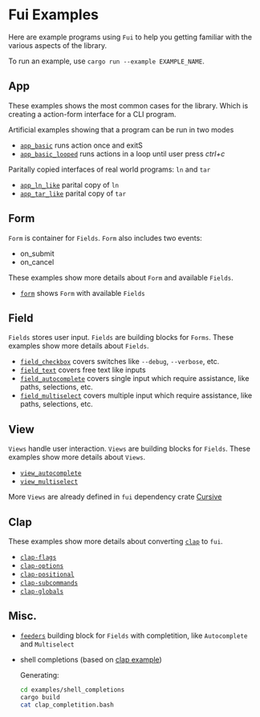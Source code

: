 # Fui Examples

Here are example programs using `Fui` to help you getting familiar with the
various aspects of the library.

To run an example, use `cargo run --example EXAMPLE_NAME`.

## App

These examples shows the most common cases for the library.
Which is creating a action-form interface for a CLI program.

Artificial examples showing that a program can be run in two modes 

* [`app_basic`](app_basic.rs) runs action once and exitS
* [`app_basic_looped`](app_basic_looped.rs) runs actions in a loop until user press *ctrl+c*

Paritally copied interfaces of real world programs: `ln` and `tar`

* [`app_ln_like`](app_ln_like.rs) parital copy of `ln`
* [`app_tar_like`](app_tar_like.rs) parital copy of `tar`


## Form

`Form` is container for `Fields`. `Form` also includes two events:

* on_submit
* on_cancel

These examples show more details about `Form` and available `Fields`.

* [`form`](form.rs) shows `Form` with available `Fields`

## Field

`Fields` stores user input. `Fields` are building blocks for `Forms`.
These examples show more details about `Fields`.

* [`field_checkbox`](field_checkbox.rs) covers switches like `--debug`,  `--verbose`, etc.
* [`field_text`](field_text.rs) covers free text like inputs
* [`field_autocomplete`](field_autocomplete.rs) covers single input which require assistance, like paths, selections, etc.
* [`field_multiselect`](field_multiselect.rs) covers multiple input which require assistance, like paths, selections, etc.


## View

`Views` handle user interaction. `Views` are building blocks for `Fields`.
These examples show more details about `Views`.

* [`view_autocomplete`](view_autocomplete.rs)
* [`view_multiselect`](view_multiselect.rs)

More `Views` are already defined in `fui` dependency crate [Cursive](http://docs.rs/cursive)


## Clap

These examples show more details about converting [`clap`](https://crates.io/crates/clap) to `fui`.

* [`clap-flags`](clap-flags.rs)
* [`clap-options`](clap-options.rs)
* [`clap-positional`](clap-positional.rs)
* [`clap-subcommands`](clap-subcommands.rs)
* [`clap-globals`](clap-globals.rs)


## Misc.

* [`feeders`](feeders.rs) building block for `Fields` with completition, like `Autocomplete` and `Multiselect`

* shell completions (based on [clap example](https://kbknapp.github.io/clap-rs/clap/struct.App.html#method.gen_completions))

    Generating:

    ```bash
    cd examples/shell_completions
    cargo build
    cat clap_completition.bash
    ```
